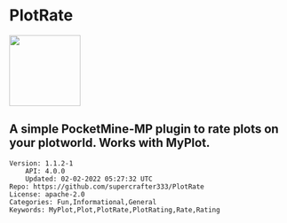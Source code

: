 # PlotRate
<img src="https://raw.githubusercontent.com/supercrafter333/PlotRate/194713eb3a8b01ac1fbaf2a7aaee6debeb6ef222/icon.png" width="128" height="128" />

## A simple PocketMine-MP plugin to rate plots on your plotworld. Works with MyPlot.
```properties
Version: 1.1.2-1
    API: 4.0.0
    Updated: 02-02-2022 05:27:32 UTC
Repo: https://github.com/supercrafter333/PlotRate
License: apache-2.0
Categories: Fun,Informational,General
Keywords: MyPlot,Plot,PlotRate,PlotRating,Rate,Rating
```